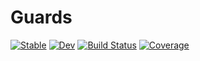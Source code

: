 # Guards

[![Stable](https://img.shields.io/badge/docs-stable-blue.svg)](https://JuliaActors.github.io/Guards.jl/stable)
[![Dev](https://img.shields.io/badge/docs-dev-blue.svg)](https://JuliaActors.github.io/Guards.jl/dev)
[![Build Status](https://github.com/JuliaActors/Guards.jl/workflows/CI/badge.svg)](https://github.com/JuliaActors/Guards.jl/actions)
[![Coverage](https://codecov.io/gh/JuliaActors/Guards.jl/branch/master/graph/badge.svg)](https://codecov.io/gh/JuliaActors/Guards.jl)
